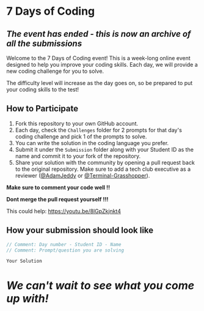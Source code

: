 # 7 Days of Coding
## *The event has ended - this is now an archive of all the submissions*
Welcome to the 7 Days of Coding event! This is a week-long online event designed to help you improve your coding skills. Each day, we will provide a new coding challenge for you to solve. 

The difficulty level will increase as the day goes on, so be prepared to put your coding skills to the test!

## How to Participate
1. Fork this repository to your own GitHub account.
2. Each day, check the `Challenges` folder for 2 prompts for that day's coding challenge and pick 1 of the prompts to solve.
3. You can write the solution in the coding language you prefer. 
4. Submit it under the `Submission` folder along with your Student ID as the name and commit it to your fork of the repository.
5. Share your solution with the community by opening a pull request back to the original repository. Make sure to add a tech club executive as a reviewer ([@AdamJeddy](https://github.com/AdamJeddy) or [@Terminal-Grasshopper](https://github.com/Terminal-Grasshopper)).

**Make sure to comment your code well !!**

**Dont merge the pull request yourself !!!**

This could help: https://youtu.be/8lGpZkjnkt4

## How your submission should look like
```C
// Comment: Day number - Student ID - Name
// Comment: Prompt/question you are solving

Your Solution

```

# *We can't wait to see what you come up with!*

